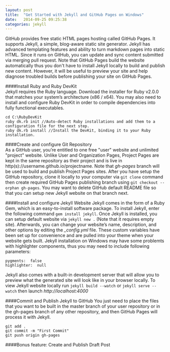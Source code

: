 ```yaml
---
layout: post
title:  "Get Started with Jekyll and GitHub Pages on Windows"
date:   2014-09-25 09:25:38
categories: jekyll
---
```


GitHub provides free static HTML pages hosting called GitHub Pages. It supports Jekyll, a simple, blog-aware static site generator. Jekyll has advanced templating features and ability to turn markdown pages into static HTML. Since it runs on GitHub, you can update and sync content submitted via merging pull request. Note that GitHub Pages build the website automatically thus you don't have to install Jekyll locally to build and publish new content. However, it will be useful to preview your site and help diagnose troubled builds before publishing your site on GitHub Pages. 


####Install Ruby and Ruby DevKit    
Jekyll requires the Ruby language. Download the installer for Ruby v2.0.0 that matches your system’s architecture (x86 / x64). You may also need to install and configure Ruby DevKit in order to compile dependencies into fully functional executables.

~~~
cd C:\RubyDevKit
ruby dk.rb init //Auto-detect Ruby installations and add them to a configuration file for the next step.
ruby dk.rb install //Install the DevKit, binding it to your Ruby installation.
~~~ 

####Create and configure Git Repository   
As a GitHub user, you’re entitled to one free "user" website and unlimited "project" website. Unlike User and Organization Pages, Project Pages are kept in the same repository as their project and is live in http(s)://username.github.io/projectname. Note that *gh-pages* branch will be used to build and publish Project Pages sites. After you have setup the GitHub repository, clone it locally to your computer via `git clone` command then create required GitHub Pages publishing branch using `git checkout --orphan gh-pages`. You may want to delete GitHub default README file so that you can setup new Jekyll website on that branch next.

####Install and configure Jekyll Website
Jekyll comes in the form of a Ruby Gem, which is an easy-to-install software package. To install Jekyll, enter the following command `gem install jekyll`. Once Jekyll is installed, you can setup default website via `jekyll new .` (Note that it requires empty site). Afterwards, you can change your website’s name, description, and other options by editing the *_config.yml* file. These custom variables have been set up for convenience and are pulled into your theme when your website gets built. Jekyll installation on Windows may have some problemts with highlighter components, thus you may need to include following parameters:

~~~
pygments:  false
highlighter:  null
~~~

Jekyll also comes with a built-in development server that will allow you to preview what the generated site will look like in your browser locally. To view Jekyll website locally run `jekyll build --watch` or `jekyll serve --watch` then launch *http://localhost:4000*

####Commit and Publish Jekyll to GitHub
 You just need to place the files that you want to be built in the master branch of your user repository or in the gh-pages branch of any other repository, and then GitHub Pages will process it with Jekyll.

~~~
git add .
git commit -m "First Commit"
git push origin gh-pages
~~~

####Bonus feature: Create and Publish Draft Post
